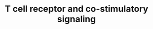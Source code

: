 ---
annotations:
- type: Pathway Ontology
  value: calcineurin signaling pathway
- type: Pathway Ontology
  value: Toll-like receptor signaling pathway
- type: Pathway Ontology
  value: nuclear factor of activated T-cells signaling pathway
- type: Cell Type Ontology
  value: T cell
authors:
- Mbrandon
- Khanspers
- AlexanderPico
- Mkutmon
- Egonw
- AMTan
- MaintBot
- Eweitz
description: The activation and translocation of transcription factors NFAT, AP-1
  and NF-kappa-B via the co-stimulatory signaling cascade triggered by MHC peptide,
  B7 proteins and PD-L1. The activation of NFAT involves a Ca2+/calcineurin disruption
  of a massive RNA-protein complex prior to its translocation into the nucleus and
  ultimate transcription factor activity.  Proteins on this pathway have targeted
  assays available via the [https://assays.cancer.gov/available_assays?wp_id=WP2583
  CPTAC Assay Portal].
last-edited: 2021-05-18
organisms:
- Homo sapiens
redirect_from:
- /index.php/Pathway:WP2583
- /instance/WP2583
schema-jsonld:
- '@context': https://schema.org/
  '@id': https://wikipathways.github.io/pathways/WP2583.html
  '@type': Dataset
  creator:
    '@type': Organization
    name: WikiPathways
  description: The activation and translocation of transcription factors NFAT, AP-1
    and NF-kappa-B via the co-stimulatory signaling cascade triggered by MHC peptide,
    B7 proteins and PD-L1. The activation of NFAT involves a Ca2+/calcineurin disruption
    of a massive RNA-protein complex prior to its translocation into the nucleus and
    ultimate transcription factor activity.  Proteins on this pathway have targeted
    assays available via the [https://assays.cancer.gov/available_assays?wp_id=WP2583
    CPTAC Assay Portal].
  keywords:
  - Calmodulin
  - Erk
  - Bcl-xL
  - IkBa
  - 'AP-1 '
  - PLC-g ultimately produces 3 different second messangers to activate 3 paths leading
    to different TFs that lead to IL-2 transcription
  - B7-1/ B7-2
  - CTLA4
  - SHP1
  - GSK3B
  - SHP is recruited to the PD-1 cytoplasmic tail when PD-1 ITIMs are phosphorylated.
  - PKC-a
  - ITK
  - P13K
  - LCK
  - GSK3A
  - RasGRP
  - NRON
  - FYN
  - CTLA-4 interfers with the formation of lipid rafts, TCR:ZAP70 microclusters, and
    central supramolecular activation complex.
  - This scaffold includes LAT, SLP-76, Grb2, SOS, GADS
  - Ras-GAP
  - Function is controlled largely by regulation of its surface expression. Initially
    CTLA-4 is in the intracellular membrane but moves to the cell surface after T-cell
    receptor signaling.
  - When CTLA-4 cytoplasmic tail is NOT phosphorylated it binds to AP-2 (clathrin
    adapter molecule) and is removed from the surface. When the tail is phosphorylated
    AP-2 cannot bind and CTLA-4 is expressed on the surface.
  - PDCD1
  - LcK is activated when the extracellular part of CD8 binds its (MHC:peptide) ligand.
    Lck is a Src family kinase that is constitutively expressed. It phosphorylates
    all TCR ITAMS.
  - AKT1
  - TCRB
  - It docks at the TCR (requires both ITAM positions to be phosphorylated), is then
    phosphorylated by Lck, and then recruits other signaling proteins.
  - PLCG1
  - 'DAG is a membrane protein which can now recruit other signaling molecules to
    the membrane by serving as a binding target. '
  - Calcineurin
  - ZAP70
  - PI3K can also bind ICOS
  - PTEN
  - DYRK2
  - CTLA-4 competes with CD28 for B7 ligand, and it has a higher affinity of B7 in
    part because CTLA-4 binds B7 in a dimer.
  - CSNK1A1
  - PIP3
  - PLC-g is initially brought to the plasma membrane by binding of its PH domain
    to membrane lipid PIP3. PLC-g then binds to LAT and SLP-76 and can be activated
    by Itk mediated phosphorylation.
  - CD8A
  - CD8B
  - NFKB1
  - Ras-GTP
  - PIP2
  - PD-L1
  - MHC peptide
  - Basically, Lck is bound to CD8. When CD8 binds MHC:peptide, Lck gets activated
    and can phosphorylate nearby ITAMs.
  - Ca2+
  - IP3
  - TCRA
  - CD28
  - IL2
  - Ras-GDP
  - PDK1
  - DYRK1A
  - Rephosphorylation of this carboxyl-terminal tyrosine by Csk returns Lck to the
    inactive state.
  - DAG
  - NFAT1
  - IP3 is a second messanger that diffuses into the cytosol and binds to IP3 receptors
    on the ER therey opening calcium channels.
  - LAT / SLP-76 scaffold complex
  - IKK complex
  - Akt is recruited to the membrane by PIP3. Here Akt can be activated / phosphorylated
    (indirectly) by P13K and can then phosphorylate a variety of downstream pathways.
    Noteably, Akt promotes cell survival by inhibiting the cell death pathway and
    stimulates cell metabolism by increasing the utilization of glucose.
  license: CC0
  name: T cell receptor and co-stimulatory signaling
seo: CreativeWork
title: T cell receptor and co-stimulatory signaling
wpid: WP2583
---